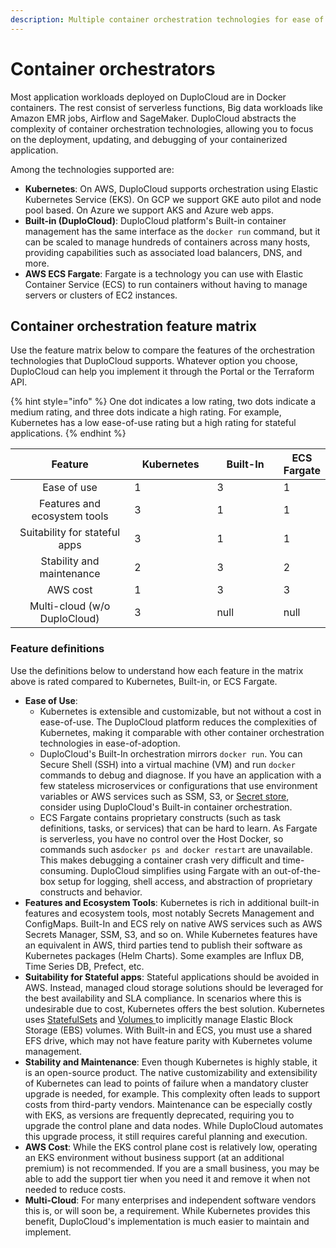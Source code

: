 ```yaml
---
description: Multiple container orchestration technologies for ease of consumption
---
```


# Container orchestrators

Most application workloads deployed on DuploCloud are in Docker containers. The rest consist of serverless functions, Big data workloads like Amazon EMR jobs, Airflow and SageMaker. DuploCloud abstracts the complexity of container orchestration technologies, allowing you to focus on the deployment, updating, and debugging of your containerized application.&#x20;

Among the technologies supported are:

* **Kubernetes**: On AWS, DuploCloud supports orchestration using Elastic Kubernetes Service (EKS). On GCP we support GKE auto pilot and node pool based. On Azure we support AKS and Azure web apps.&#x20;
* **Built-in (DuploCloud)**: DuploCloud platform's Built-in container management has the same interface as the `docker run` command, but it can be scaled to manage hundreds of containers across many hosts, providing capabilities such as associated load balancers, DNS, and more.
* **AWS ECS Fargate**: Fargate is a technology you can use with Elastic Container Service (ECS) to run containers without having to manage servers or clusters of EC2 instances.&#x20;

## Container orchestration feature matrix

Use the feature matrix below to compare the features of the orchestration technologies that DuploCloud supports. Whatever option you choose, DuploCloud can help you implement it through the Portal or the Terraform API.

{% hint style="info" %}
One dot indicates a low rating, two dots indicate a medium rating, and three dots indicate a high rating. For example, Kubernetes has a low ease-of-use rating but a high rating for stateful applications.
{% endhint %}



<table><thead><tr><th width="276.71428571428567" align="center">Feature</th><th width="150" data-type="rating" data-max="3">Kubernetes</th><th width="150" data-type="rating" data-max="3">Built-In</th><th data-type="rating" data-max="3">ECS Fargate</th></tr></thead><tbody><tr><td align="center">Ease of use</td><td>1</td><td>3</td><td>1</td></tr><tr><td align="center">Features and ecosystem tools</td><td>3</td><td>1</td><td>1</td></tr><tr><td align="center">Suitability for stateful apps</td><td>3</td><td>1</td><td>1</td></tr><tr><td align="center">Stability and maintenance</td><td>2</td><td>3</td><td>2</td></tr><tr><td align="center">AWS cost</td><td>1</td><td>3</td><td>3</td></tr><tr><td align="center">Multi-cloud (w/o DuploCloud)</td><td>3</td><td>null</td><td>null</td></tr></tbody></table>

### **Feature definitions**

Use the definitions below to understand how each feature in the matrix above is rated compared to Kubernetes, Built-in, or ECS Fargate.&#x20;

* **Ease of Use**:&#x20;
  * Kubernetes is extensible and customizable, but not without a cost in ease-of-use. The DuploCloud platform reduces the complexities of Kubernetes, making it comparable with other container orchestration technologies in ease-of-adoption.
  * DuploCloud's Built-In orchestration mirrors `docker run`. You can Secure Shell (SSH) into a virtual machine (VM) and run `docker` commands to debug and diagnose. If you have an application with a few stateless microservices or configurations that use environment variables or AWS services such as SSM, S3, or [Secret store](../aws/aws-services/containers/passing-config-and-secrets.md), consider using DuploCloud's Built-in container orchestration.
  * ECS Fargate contains proprietary constructs (such as task definitions, tasks, or services) that can be hard to learn. As Fargate is serverless, you have no control over the Host Docker, so commands such as`docker ps and docker restart` are unavailable. This makes debugging a container crash very difficult and time-consuming. DuploCloud simplifies using Fargate with an out-of-the-box setup for logging, shell access, and abstraction of proprietary constructs and behavior.
* **Features and Ecosystem Tools**: Kubernetes is rich in additional built-in features and ecosystem tools, most notably Secrets Management and ConfigMaps. Built-In and ECS rely on native AWS services such as AWS Secrets Manager, SSM, S3, and so on. While Kubernetes features have an equivalent in AWS, third parties tend to publish their software as Kubernetes packages (Helm Charts). Some examples are Influx DB, Time Series DB, Prefect, etc.
* **Suitability for Stateful apps**: Stateful applications should be avoided in AWS. Instead, managed cloud storage solutions should be leveraged for the best availability and SLA compliance. In scenarios where this is undesirable due to cost, Kubernetes offers the best solution. Kubernetes uses [StatefulSets](https://kubernetes.io/docs/concepts/workloads/controllers/statefulset/) and [Volumes ](https://kubernetes.io/docs/concepts/storage/volumes/)to implicitly manage Elastic Block Storage (EBS) volumes. With Built-in and ECS, you must use a shared EFS drive, which may not have feature parity with Kubernetes volume management.
* **Stability and Maintenance**: Even though Kubernetes is highly stable, it is an open-source product. The native customizability and extensibility of Kubernetes can lead to points of failure when a mandatory cluster upgrade is needed, for example. This complexity often leads to support costs from third-party vendors. Maintenance can be especially costly with EKS, as versions are frequently deprecated, requiring you to upgrade the control plane and data nodes. While DuploCloud automates this upgrade process, it still requires careful planning and execution.
* **AWS Cost**: While the EKS control plane cost is relatively low, operating an EKS environment without business support (at an additional premium) is not recommended. If you are a small business, you may be able to add the support tier when you need it and remove it when not needed to reduce costs. &#x20;
* **Multi-Cloud**: For many enterprises and independent software vendors this is, or will soon be, a requirement. While Kubernetes provides this benefit, DuploCloud's implementation is much easier to maintain and implement.         &#x20;
